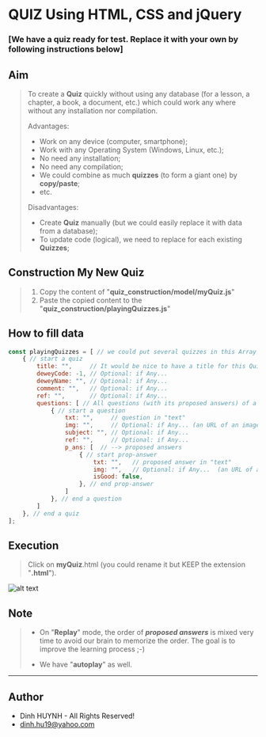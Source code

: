 # QUIZ Using HTML, CSS and jQuery
### [We have a quiz ready for test. Replace it with your own by following instructions below]

## Aim
> To create a **Quiz** quickly without using any database (for a lesson, a chapter, a book, a document, etc.) which could work any where without any installation nor compilation.
>
> Advantages:
>    * Work on any device (computer, smartphone);
>    * Work with any Operating System (Windows, Linux, etc.);
>    * No need any installation;
>    * No need any compilation;
>    * We could combine as much **quizzes** (to form a giant one) by **copy/paste**;
>    * etc.
>
> Disadvantages:
>    * Create **Quiz** manually (but we could easily replace it with data from a database);
>    * To update code (logical), we need to replace for each existing **Quizzes**;

## Construction My New Quiz
> 1. Copy the content of "**quiz_construction/model/myQuiz.js**"
> 2. Paste the copied content to the "**quiz_construction/playingQuizzes.js**"

## How to fill data
```javascript
const playingQuizzes = [ // we could put several quizzes in this Array ...
    { // start a quiz
        title: "",     // It would be nice to have a title for this Quiz
        deweyCode: -1, // Optional: if Any...
        deweyName: "", // Optional: if Any...
        comment: "",   // Optional: if Any...
        ref: "",       // Optional: if Any...
        questions: [ // All questions (with its proposed answers) of a quiz
            { // start a question
                txt: "",     // question in "text"
                img: "",     // Optional: if Any... (an URL of an image for this question)
                subject: "", // Optional: if Any...
                ref: "",     // Optional: if Any...
                p_ans: [  // --> proposed answers
                    { // start prop-answer
                        txt: "",   // proposed answer in "text"
                        img: "",   // Optional: if Any...  (an URL of an image for this proposed answer)
                        isGood: false,
                    }, // end prop-answer
                ]
            }, // end a question
        ]
    }, // end a quiz
];
```

## Execution
> Click on **myQuiz**.html (you could rename it but KEEP the extension "**.html**").

![alt text](https://github.com/DinhLeGaulois2/en_francais/blob/master/Quiz-HTML-CSS-jQuery/assets/img/quizPlaying.jpg")

## Note
> * On "**Replay**" mode, the order of ***proposed answers*** is mixed very time to avoid our brain to memorize the order. The goal is to improve the learning process ;-)
>
> * We have "**autoplay**" as well.

---------------

## Author
* Dinh HUYNH - All Rights Reserved!
* dinh.hu19@yahoo.com